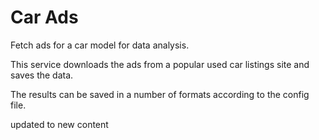 # Car Ads
Fetch ads for a car model for data analysis.

This service downloads the ads from a popular used car listings site and saves the data.

The results can be saved in a number of formats according to the config file.

updated to new content